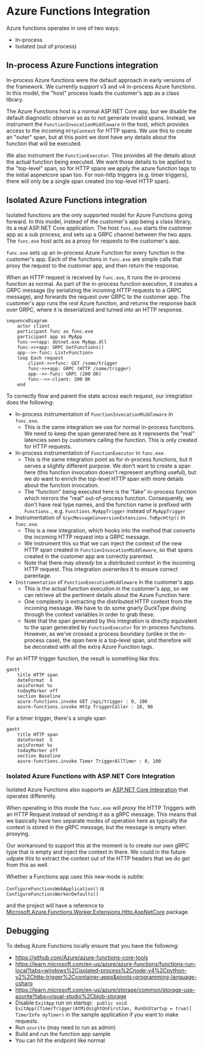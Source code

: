 ﻿# Azure Functions Integration

Azure functions operates in one of two ways:

- In-process
- Isolated (out of process)

## In-process Azure Functions integration

In-process Azure functions were the default approach in early versions of the framework. We currently support v3 and v4 in-process Azure functions. In this model, the "host" process loads the customer's app as a class library.

The Azure Functions host is a normal ASP.NET Core app, but we disable the default diagnostic observer so as to not generate invalid spans. Instead, we instrument the `FunctionInvocationMiddleware` in the host, which provides access to the incoming `HttpContext` for HTTP spans. We use this to create an "outer" span, but at this point we dont have any details about the function that will be executed.

We also instrument the `FunctionExecutor`. This provides all the details about the actual function being executed. We want those details to be applied to the "top-level" span, so for HTTP spans we apply the azure function tags to the initial aspnetcore span too. For non-http triggers (e.g. timer triggers), there will only be a single span created (no top-level HTTP span).

## Isolated Azure Functions integration

Isolated functions are the only supported model for Azure Functions going forward. In this model, instead of the customer's app being a class library, its a real ASP.NET Core application. The host `func.exe` starts the customer app as a sub process, and sets up a GRPC channel between the two apps. The `func.exe` host acts as a proxy for requests to the customer's app.

`func.exe` sets up an in-process Azure Function for every function in the customer's app. Each of the functions in `func.exe` are simple calls that proxy the request to the customer app, and then return the response.

When an HTTP request is received by `func.exe`, it runs the in-process function as normal. As part of the in-process function execution, it creates a GRPC message (by serializing the incoming HTTP requests to a GRPC message), and forwards the request over GRPC to the customer app. The customer's app runs the _real_ Azure function, and returns the response back over GRPC, where it is deserialized and turned into an HTTP response.

```mermaid
sequenceDiagram
    actor client
    participant func as func.exe
    participant app as MyApp
    func->>+app: dotnet.exe MyApp.dll
    func->>+app: GRPC GetFunctions()
    app-->>-func: List<Function>
    loop Each request
        client->>+func: GET /some/trigger
        func->>+app: GRPC (HTTP /some/trigger)
        app-->>-func: GRPC (200 OK)
        func-->>-client: 200 OK
    end
```

To correctly flow and parent the state across each request, our integration does the following:

- In-process instrumentation of `FunctionInvocationMiddleware` in `func.exe`.
  - This is the same integration we use for normal in-process functions. We need to keep the span generated here as it represents the "real" latencies seen by customers calling the function. This is only created for HTTP requests.
- In-process instrumentation of `FunctionExecutor` in `func.exe`.
  - This is the same integration point as for in-process functions, but it serves a slightly different purpose. We don't want to create a span here (this function invocation doesn't represent anything useful), but we _do_ want to enrich the top-level HTTP span with more details about the function invocation. 
  - The "function" being executed here is the "fake" in-process function which mirrors the "real" out-of-process function. Consequently, we don't have real type names, and the function name is prefixed with `Functions.`, e.g. `Functions.MyAppTrigger` instead of `MyAppTrigger`
- Instrumentation of `GrpcMessageConversionExtensions.ToRpcHttp()` in `func.exe`.
  - This is a new integration, which hooks into the method that converts the incoming HTTP request into a GRPC message.
  - We instrument this so that we can inject the context of the new HTTP span created in `FunctionInvocationMiddleware`, so that spans created in the customer app are correctly parented.
  - Note that there may _already_ be a distributed context in the incoming HTTP request. This integration _overwrites_ it to ensure correct parentage.
- `Instrumentation` of `FunctionExecutionMiddleware` in the customer's app.
  - This is the actual function execution in the customer's app, so we can retrieve all the pertinent details about the Azure Function here.
  - One complexity is extracting the distributed HTTP context from the incoming message. We have to do some gnarly DuckType diving through the context variables in order to grab these.
  - Note that the span generated by this integration is directly equivalent to the span generated by `FunctionExecutor` for in-process functions. However, as we've crossed a process boundary (unlike in the in-process case), the span here is a top-level span, and therefore will be decorated with all the extra Azure Function tags.

For an HTTP trigger function, the result is something like this:

```mermaid
gantt
    title HTTP span 
    dateFormat  X
    axisFormat %s
    todayMarker off
    section Baseline
    azure-functions.invoke GET /api/trigger : 0, 100
    azure-functions.invoke Http TriggerCaller : 10, 90
```

For a timer trigger, there's a single span

```mermaid
gantt
    title HTTP span 
    dateFormat  X
    axisFormat %s
    todayMarker off
    section Baseline
    azure-functions.invoke Timer TriggerAllTimer : 0, 100
```


### Isolated Azure Functions with ASP.NET Core Integration

Isolated Azure Functions also supports an [ASP.NET Core Integration](https://learn.microsoft.com/en-us/azure/azure-functions/dotnet-isolated-process-guide?tabs=hostbuilder%2Cwindows#aspnet-core-integration) that operates differently.

When operating in this mode the `func.exe` will *proxy* the HTTP Triggers with an HTTP Request instead of sending it as a gRPC message.
This means that we basically have two separate modes of operation here as typically the context is stored in the gRPC message, but the message is empty when proxying.

Our workaround to support this at the moment is to create our own gRPC type that is empty and inject the context in there.
We could in the future udpate this to extract the context out of the HTTP headers that we do get from this as well.

Whether a Functions app uses this new mode is subtle:

`ConfigureFunctionsWebApplication()` is `ConfigureFunctionsWorkerDefaults()`

and the project will have a reference to [Microsoft.Azure.Functions.Worker.Extensions.Http.AspNetCore](https://www.nuget.org/packages/Microsoft.Azure.Functions.Worker.Extensions.Http.AspNetCore/) package.

## Debugging

To debug Azure Functions locally ensure that you have the following:

- https://github.com/Azure/azure-functions-core-tools
- https://learn.microsoft.com/en-us/azure/azure-functions/functions-run-local?tabs=windows%2Cisolated-process%2Cnode-v4%2Cpython-v2%2Chttp-trigger%2Ccontainer-apps&pivots=programming-language-csharp
- https://learn.microsoft.com/en-us/azure/storage/common/storage-use-azurite?tabs=visual-studio%2Cblob-storage
- Disable `ExitApp` run on startup: ` public void ExitApp([TimerTrigger(AtMidnightOnFirstJan, RunOnStartup = true)] TimerInfo myTimer)` in the sample application if you want to make requests.
- Run `azurite` (may need to run as admin)
- Build and run the function app sample
- You can hit the endpoint like normal